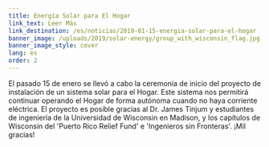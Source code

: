 ```yaml
---
title: Energía Solar para El Hogar
link_text: Leer Más
link_destination: /es/noticias/2019-01-15-energia-solar-para-el-hogar
banner_image: /uploads/2019/solar-energy/group_with_wisconsin_flag.jpg
banner_image_style: cover
lang: es
order: 2
---
```

El pasado 15 de enero se llevó a cabo la ceremonia de inicio del proyecto de instalación de un sistema solar para el Hogar. Este sistema nos permitirá continuar operando el Hogar de forma autónoma cuando no haya corriente eléctrica. El proyecto es posible gracias al Dr. James Tinjum y estudiantes de ingeniería de la Universidad de Wisconsin en Madison, y los capítulos de Wisconsin del 'Puerto Rico Relief Fund' e 'Ingenieros sin Fronteras'. ¡Mil gracias!
